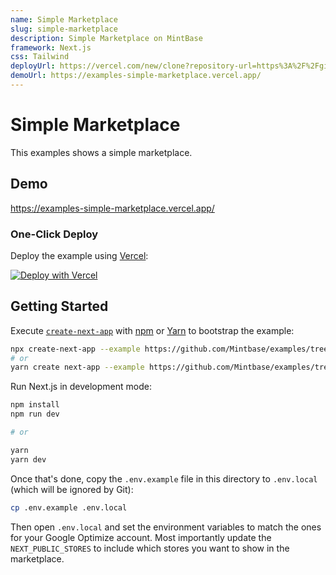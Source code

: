 ```yaml
---
name: Simple Marketplace
slug: simple-marketplace
description: Simple Marketplace on MintBase
framework: Next.js
css: Tailwind
deployUrl: https://vercel.com/new/clone?repository-url=https%3A%2F%2Fgithub.com%2FMintbase%2Fexamples%2Ftree%2Fmain%2Fsimple-marketplace
demoUrl: https://examples-simple-marketplace.vercel.app/
---
```


# Simple Marketplace

This examples shows a simple marketplace.

## Demo

https://examples-simple-marketplace.vercel.app/

### One-Click Deploy

Deploy the example using [Vercel](https://vercel.com?utm_source=github&utm_medium=readme):

[![Deploy with Vercel](https://vercel.com/button)](https://vercel.com/new/clone?repository-url=https%3A%2F%2Fgithub.com%2Faaronduchateau%2Fspace-ranch-nft-contract)


## Getting Started

Execute [`create-next-app`](https://github.com/vercel/next.js/tree/canary/packages/create-next-app) with [npm](https://docs.npmjs.com/cli/init) or [Yarn](https://yarnpkg.com/lang/en/docs/cli/create/) to bootstrap the example:

```bash
npx create-next-app --example https://github.com/Mintbase/examples/tree/main/simple-marketplace
# or
yarn create next-app --example https://github.com/Mintbase/examples/tree/main/simple-marketplace
```


Run Next.js in development mode:

```bash
npm install
npm run dev

# or

yarn
yarn dev
```

Once that's done, copy the `.env.example` file in this directory to `.env.local` (which will be ignored by Git):

```bash
cp .env.example .env.local
```

Then open `.env.local` and set the environment variables to match the ones for your Google Optimize account.
Most importantly update the `NEXT_PUBLIC_STORES` to include which stores you want to show in the marketplace.
